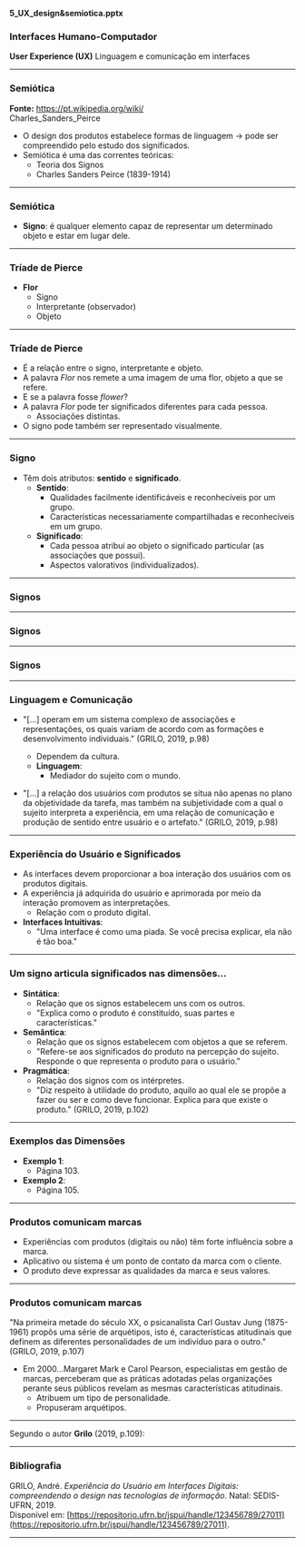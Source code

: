 

**5_UX_design&semiotica.pptx**

### Interfaces Humano-Computador
**User Experience (UX)**
Linguagem e comunicação em interfaces 

---

### Semiótica
**Fonte:** https://pt.wikipedia.org/wiki/  
Charles_Sanders_Peirce

- O design dos produtos estabelece formas de linguagem → pode ser compreendido pelo estudo dos significados.
- Semiótica é uma das correntes teóricas:
  - Teoria dos Signos
  - Charles Sanders Peirce (1839-1914)

---

### Semiótica
- **Signo**: é qualquer elemento capaz de representar um determinado objeto e estar em lugar dele.

---

### Tríade de Pierce

- **Flor**
  - Signo
  - Interpretante (observador)
  - Objeto

---

### Tríade de Pierce

- É a relação entre o signo, interpretante e objeto.
- A palavra *Flor* nos remete a uma imagem de uma flor, objeto a que se refere.
- E se a palavra fosse *flower*?
- A palavra *Flor* pode ter significados diferentes para cada pessoa.
  - Associações distintas.
- O signo pode também ser representado visualmente.

---

### Signo
- Têm dois atributos: **sentido** e **significado**.
  - **Sentido**:
    - Qualidades facilmente identificáveis e reconhecíveis por um grupo.
    - Características necessariamente compartilhadas e reconhecíveis em um grupo.
  - **Significado**:
    - Cada pessoa atribui ao objeto o significado particular (as associações que possui).
    - Aspectos valorativos (individualizados).

---

### Signos

---

### Signos

---

### Signos

---

### Linguagem e Comunicação
- "[...] operam em um sistema complexo de associações e representações, os quais variam de acordo com as formações e desenvolvimento individuais." (GRILO, 2019, p.98)
  - Dependem da cultura.
  - **Linguagem**:
    - Mediador do sujeito com o mundo.
  
- "[...] a relação dos usuários com produtos se situa não apenas no plano da objetividade da tarefa, mas também na subjetividade com a qual o sujeito interpreta a experiência, em uma relação de comunicação e produção de sentido entre usuário e o artefato." (GRILO, 2019, p.98)

---

### Experiência do Usuário e Significados
- As interfaces devem proporcionar a boa interação dos usuários com os produtos digitais.
- A experiência já adquirida do usuário e aprimorada por meio da interação promovem as interpretações.
  - Relação com o produto digital.
- **Interfaces Intuitivas**:
  - "Uma interface é como uma piada. Se você precisa explicar, ela não é tão boa."

---

### Um signo articula significados nas dimensões...
- **Sintática**:
  - Relação que os signos estabelecem uns com os outros.
  - "Explica como o produto é constituído, suas partes e características."
- **Semântica**:
  - Relação que os signos estabelecem com objetos a que se referem.
  - "Refere-se aos significados do produto na percepção do sujeito. Responde o que representa o produto para o usuário."
- **Pragmática**:
  - Relação dos signos com os intérpretes.
  - "Diz respeito à utilidade do produto, aquilo ao qual ele se propõe a fazer ou ser e como deve funcionar. Explica para que existe o produto." (GRILO, 2019, p.102)

---

### Exemplos das Dimensões
- **Exemplo 1**:
  - Página 103.
- **Exemplo 2**:
  - Página 105.

---

### Produtos comunicam marcas
- Experiências com produtos (digitais ou não) têm forte influência sobre a marca.
- Aplicativo ou sistema é um ponto de contato da marca com o cliente.
- O produto deve expressar as qualidades da marca e seus valores.

---

### Produtos comunicam marcas
"Na primeira metade do século XX, o psicanalista Carl Gustav Jung (1875-1961) propôs uma série de arquétipos, isto é, características atitudinais que definem as diferentes personalidades de um indivíduo para o outro." (GRILO, 2019, p.107)

- Em 2000...Margaret Mark e Carol Pearson, especialistas em gestão de marcas, perceberam que as práticas adotadas pelas organizações perante seus públicos revelam as mesmas características atitudinais.
  - Atribuem um tipo de personalidade.
  - Propuseram arquétipos.

---

Segundo o autor **Grilo** (2019, p.109):

---

### Bibliografia

GRILO, André. *Experiência do Usuário em Interfaces Digitais: compreendendo o design nas tecnologias de informação*. Natal: SEDIS-UFRN, 2019.  
Disponível em: [https://repositorio.ufrn.br/jspui/handle/123456789/27011](https://repositorio.ufrn.br/jspui/handle/123456789/27011).

---
